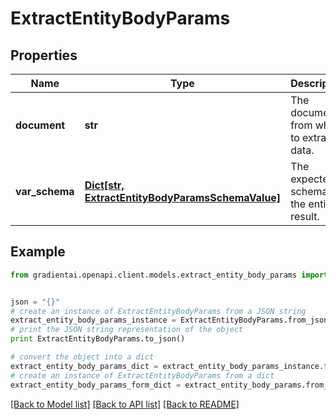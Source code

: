 # ExtractEntityBodyParams


## Properties
Name | Type | Description | Notes
------------ | ------------- | ------------- | -------------
**document** | **str** | The document from which to extract data. | 
**var_schema** | [**Dict[str, ExtractEntityBodyParamsSchemaValue]**](ExtractEntityBodyParamsSchemaValue.md) | The expected schema of the entity result. | 

## Example

```python
from gradientai.openapi.client.models.extract_entity_body_params import ExtractEntityBodyParams


json = "{}"
# create an instance of ExtractEntityBodyParams from a JSON string
extract_entity_body_params_instance = ExtractEntityBodyParams.from_json(json)
# print the JSON string representation of the object
print ExtractEntityBodyParams.to_json()

# convert the object into a dict
extract_entity_body_params_dict = extract_entity_body_params_instance.to_dict()
# create an instance of ExtractEntityBodyParams from a dict
extract_entity_body_params_form_dict = extract_entity_body_params.from_dict(extract_entity_body_params_dict)
```
[[Back to Model list]](../README.md#documentation-for-models) [[Back to API list]](../README.md#documentation-for-api-endpoints) [[Back to README]](../README.md)



